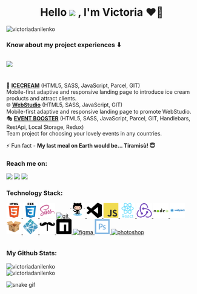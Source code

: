 </p align="center">
<!-- <img src="https://github.com/VictoriaDanilenko/VictoriaDanilenko/blob/main/Screenshot-1-1210x642.png" width="250" /> -->

<h1 align="center">Hello <img src="https://media.giphy.com/media/hvRJCLFzcasrR4ia7z/giphy.gif" width="25"> , I'm Victoria ❤️‍🔥</h1> 
<!-- <h3 align="center">A passionate Front End Developer ❤️‍🔥</h3> -->

<p align="left"><img src="https://komarev.com/ghpvc/?username=victoriadanilenko&label=profile+views&style=flat-square&color=green" alt="victoriadanilenko" /></p>

<p align="left">
<!-- <img src="https://badges.pufler.dev/visits/victoriadanilenko/victoriadanilenko"/> -->
<!-- <img src="https://badges.pufler.dev/years/victoriadanilenko"/> -->
<!-- <img src="https://badges.pufler.dev/repos/victoriadanilenko"/> -->
<!-- <img src="https://badges.pufler.dev/commits/monthly/victoriadanilenko" /> -->
</p>


<!-- [![Readme Quotes](https://quotes-github-readme.vercel.app/api?type=horizontal)](https://github.com/piyushsuthar/github-readme-quotes) -->



<!-- - 🌱 I’m currently learning **Node.js** -->

<!-- - 💬 Ask me about **HTML, CSS, JavaScript, React** -->

<!-- - 📄 Know about my experiences **[CV](https://victoriadanilenko.github.io/CV/)** -->

<!-- - Know about my project experiences: -->
### Know about my project experiences ⬇
<h2 align="left"><img src="https://media.giphy.com/media/2ZqbXchPbD1YqvxeCWs/giphy.gif"></h2>

<br/>🍦 **[ICECREAM](https://victoriadanilenko.github.io/GoIt_TeamProject_ICECREAM/)** (HTML5, SASS, JavaScript, Parcel, GIT)
<br/>Mobile-first adaptive and responsive landing page to introduce ice cream products and attract clients. 
<br/>🌐 **[WebStudio](https://victoriadanilenko.github.io/goit-markup-hw-08/index.html)** (HTML5, SASS, JavaScript, GIT)
<br/>Mobile-first adaptive and responsive landing page to promote WebStudio.
<br/>🎭 **[EVENT BOOSTER](https://saurocket.github.io/Team3ProjectJS/?keyword=null&countryCode=null&currentPage=1&inputCountry=null&modal=false&id=null)** (HTML5, SASS, JavaScript, Parcel, GIT, Handlebars, RestApi,
Local Storage, Redux)
<br/>Team project for choosing your lovely events in any countries.

⚡ Fun fact - **My last meal on Earth would be... Tiramisù! :innocent:**

<div>
<h3 align="left">Reach me on:</h3> 
 <a href = "mailto:victoriadanilenko.it@gmail.com"><img src="https://img.shields.io/badge/Gmail-D14836?style=for-the-badge&logo=gmail&logoColor=white"></a>
 <a href="http://t.me/itvictoria" target="_blank"><img src="https://img.shields.io/badge/Telegram-2CA5E0?style=for-the-badge&logo=telegram&logoColor=white"></a>
<!--   <a href="https://www.linkedin.com/in/victoria-d-1060181bb" target="_blank"><img src="https://img.shields.io/badge/-LinkedIn-%230077B5?style=for-the-badge&logo=linkedin&logoColor=white"></a>        -->
  <a href="https://join.skype.com/invite/LlcFaPX4cavJ" target="_blank"><img src="https://img.shields.io/badge/Skype-019DDC?style=for-the-badge&logo=skype&logoColor=white"></a> 
</div>

<div style="display: inline_block">
<h3 align="left">Technology Stack:</h3>
<p align="left"> 
<a href="https://en.wikipedia.org/wiki/HTML" target="_blank"> <img src="https://raw.githubusercontent.com/devicons/devicon/master/icons/html5/html5-original-wordmark.svg" alt="html5" width="40" height="40"/> </a> 
<a href="https://www.w3schools.com/css/" target="_blank"> <img src="https://raw.githubusercontent.com/devicons/devicon/master/icons/css3/css3-original-wordmark.svg" alt="css3" width="40" height="40"/> </a> 
<a href="https://sass-lang.com" target="_blank"> <img src="https://raw.githubusercontent.com/devicons/devicon/master/icons/sass/sass-original.svg" alt="sass" width="40" height="40"/></a> 
<a href="https://git-scm.com/" target="_blank"> <img src="https://www.vectorlogo.zone/logos/git-scm/git-scm-icon.svg" alt="git" width="40" height="40"/> </a> 
<a href="https://github.com/" target="_blank"> <img src="./github.svg" alt="webpack" width="40" height="40"/> </a> 
<a href="https://code.visualstudio.com/" target="_blank"> <img src="./visualstudiocode.svg" alt="webpack" width="40" height="40"/> </a>
<a href="https://developer.mozilla.org/en-US/docs/Web/JavaScript" target="_blank"> <img src="https://raw.githubusercontent.com/devicons/devicon/master/icons/javascript/javascript-original.svg" alt="javascript" width="40" height="40"/> </a>
<a href="https://reactjs.org/" target="_blank"> <img src="https://raw.githubusercontent.com/devicons/devicon/master/icons/react/react-original-wordmark.svg" alt="react" width="40" height="40"/> </a> 
<a href="https://redux.js.org" target="_blank"> <img src="https://raw.githubusercontent.com/devicons/devicon/master/icons/redux/redux-original.svg" alt="redux" width="40" height="40"/> </a> 
<a href="https://nodejs.org" target="_blank"> <img src="https://raw.githubusercontent.com/devicons/devicon/master/icons/nodejs/nodejs-original-wordmark.svg" alt="nodejs" width="40" height="40"/> </a> 
<a href="https://webpack.js.org" target="_blank"> <img src="https://raw.githubusercontent.com/devicons/devicon/d00d0969292a6569d45b06d3f350f463a0107b0d/icons/webpack/webpack-original-wordmark.svg" alt="webpack" width="40" height="40"/> </a> 
<a href="https://parceljs.org/" target="_blank"> <img src="./parcel.svg" alt="webpack" width="40" height="40"/> </a> 
<a href="https://www.netlify.com/" target="_blank"> <img src="./netlify.svg" alt="webpack" width="40" height="40"/> </a> 
<a href="https://handlebarsjs.com/" target="_blank"> <img src="./handlebarsdotjs.svg" alt="webpack" width="40" height="40"/> </a> 
<a href="https://www.npmjs.com/" target="_blank"> <img src="./npm.svg" alt="webpack" width="40" height="40"/> </a>  
<a href="https://www.figma.com/" target="_blank"> <img src="https://www.vectorlogo.zone/logos/figma/figma-icon.svg" alt="figma" width="40" height="40"/> </a> 
<a href="https://www.photoshop.com/en" target="_blank"> <img src="https://raw.githubusercontent.com/devicons/devicon/master/icons/photoshop/photoshop-line.svg" alt="photoshop" width="40" height="40"/> </a>
<a href="https://www.sap.com" target="_blank"> <img src="https://img.shields.io/badge/SAP-0FAAFF?style=for-the-badge&logo=sap&logoColor=white" alt="photoshop"/></a></p>          
</div>

<div style="display:inline-block">
<h3 align="left">My Github Stats:</h3>
<p><img align="left" src="https://github-readme-stats.vercel.app/api/top-langs?username=victoriadanilenko&show_icons=true&theme=calm&layout=compact" alt="victoriadanilenko" /></p>
<p><img align="left" src="https://github-readme-stats.vercel.app/api?username=victoriadanilenko&show_icons=true&theme=calm" alt="victoriadanilenko" /></p>   
</div>

<!-- <h2 align="left">My Contribution Graph<img src="https://media.giphy.com/media/xUA7aZeLE2e0P7Znz2/giphy.gif" width="50">
</h2> -->
  
![snake gif](https://github.com/VictoriaDanilenko/VictoriaDanilenko/blob/output/github-contribution-grid-snake.gif)

<!-- <img align="left" src="https://media.giphy.com/media/xUA7aZeLE2e0P7Znz2/giphy.gif" width="50"> -->

<!-- <h2 align="left">My Contribution Graph<img src="https://media.giphy.com/media/xUA7aZeLE2e0P7Znz2/giphy.gif" width="50">
</h2> -->
<!-- [![GitHub Streak](https://github-readme-streak-stats.herokuapp.com/?user=victoriadanilenko)](https://git.io/streak-stats) -->
